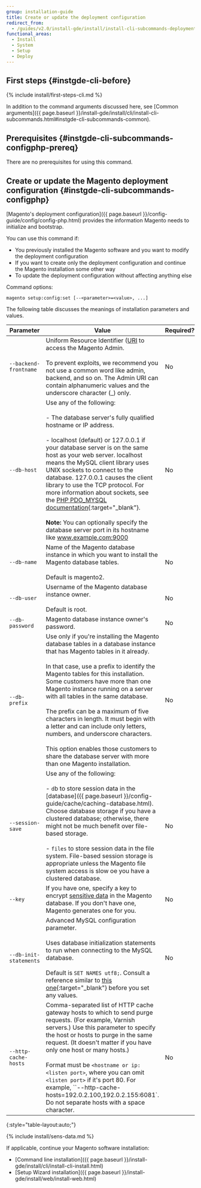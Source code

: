 ```yaml
---
group: installation-guide
title: Create or update the deployment configuration
redirect_from:
  - /guides/v2.0/install-gde/install/install-cli-subcommands-deployment.html
functional_areas:
  - Install
  - System
  - Setup
  - Deploy
---
```


## First steps {#instgde-cli-before}

{% include install/first-steps-cli.md %}

In addition to the command arguments discussed here, see [Common arguments]({{ page.baseurl }}/install-gde/install/cli/install-cli-subcommands.html#instgde-cli-subcommands-common).

## Prerequisites {#instgde-cli-subcommands-configphp-prereq}

There are no prerequisites for using this command.

## Create or update the Magento deployment configuration {#instgde-cli-subcommands-configphp}

[Magento's deployment configuration]({{ page.baseurl }}/config-guide/config/config-php.html) provides the information Magento needs to initialize and bootstrap.

You can use this command if:

*	You previously installed the Magento software and you want to modify the deployment configuration
*	If you want to create only the deployment configuration and continue the Magento installation some other way
*	To update the deployment configuration without affecting anything else

Command options:

	magento setup:config:set [--<parameter>=<value>, ...]

The following table discusses the meanings of installation parameters and values.

| Parameter | Value | Required? |
| --- | --- | --- |
| `--backend-frontname` | Uniform Resource Identifier ([URI](http://www.w3.org/Protocols/rfc2616/rfc2616-sec3.html#sec3.2) to access the Magento Admin. <br><br> To prevent exploits, we recommend you not use a common word like admin, backend, and so on. The Admin URI can contain alphanumeric values and the underscore character (_) only.  | No |
| `--db-host` | Use any of the following: <br><br> - The database server's fully qualified hostname or IP address. <br><br> - localhost (default) or 127.0.0.1 if your database server is on the same host as your web server. localhost means the MySQL client library uses UNIX sockets to connect to the database. 127.0.0.1 causes the client library to use the TCP protocol. For more information about sockets, see the [PHP PDO_MYSQL   documentation](http://php.net/manual/en/ref.pdo-mysql.php){:target="_blank"}.<br><br> **Note:** You can optionally specify the database server port in its hostname like www.example.com:9000| No |
| `--db-name` | Name of the Magento database instance in which you want to install the Magento database tables. <br><br> Default is magento2. | No |
| `--db-user` | Username of the Magento database instance owner. <br><br>Default is root. | No |
| `--db-password` | Magento database instance owner's password. | No |
| `--db-prefix` | Use only if you're installing the Magento database tables in a database instance that has Magento tables in it already. <br><br>In that case, use a prefix to identify the Magento tables for this installation. Some customers have more than one Magento instance running on a server with all tables in the same database. <br><br>The prefix can be a maximum of five characters in length. It must begin with a letter and can include only letters, numbers, and underscore characters. <br><br>This option enables those customers to share the database server with more than one Magento installation. | No |
| `--session-save` | Use any of the following: <br><br> - `d`b to store session data in the [database]({{ page.baseurl }}/config-guide/cache/caching-database.html). Choose database storage if you have a clustered database; otherwise, there might not be much benefit over file-based storage. <br><br> - `files` to store session data in the file system. File-based session storage is appropriate unless the Magento file system access is slow oe you have a clustered database.| No |
| `--key` | If you have one, specify a key to encrypt [sensitive data](#sens-data) in the Magento database. If you don't have one, Magento generates one for you. | No |
| `--db-init-statements` | Advanced MySQL configuration parameter. <br><br>Uses database initialization statements to run when connecting to the MySQL database. <br><br>Default is `SET NAMES utf8;`. Consult a reference similar to [this one](http://dev.mysql.com/doc/refman/5.6/en/server-options.html){:target="_blank"} before you set any values. | No |
| `--http-cache-hosts` | Comma-separated list of HTTP cache gateway hosts to which to send purge requests. (For example, Varnish servers.) Use this parameter to specify the host or hosts to purge in the same request. (It doesn't matter if you have only one host or many hosts.) <br><br>Format must be `<hostname or ip:<listen port>`, where you can omit `<listen port>` if it's port 80. For example, ``--http-cache-hosts=192.0.2.100,192.0.2.155:6081`. Do not separate hosts with a space character.  | No |
{:style="table-layout:auto;"}

{% include install/sens-data.md %}

If applicable, continue your Magento software installation:

*	[Command line installation]({{ page.baseurl }}/install-gde/install/cli/install-cli-install.html)
*	[Setup Wizard installation]({{ page.baseurl }}/install-gde/install/web/install-web.html)

<!-- ## About enabling and disabling modules {#instgde-cli-subcommands-dep-config-enable-modules}
{% include install/enable-disable-modules.md %} -->
